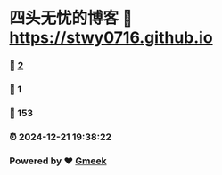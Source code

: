 # 四头无忧的博客 :link: https://stwy0716.github.io 
### :page_facing_up: [2](https://stwy0716.github.io/tag.html) 
### :speech_balloon: 1 
### :hibiscus: 153 
### :alarm_clock: 2024-12-21 19:38:22 
### Powered by :heart: [Gmeek](https://github.com/Meekdai/Gmeek)
